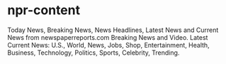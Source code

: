 # npr-content
Today News, Breaking News, News Headlines, Latest News and Current News from newspaperreports.com Breaking News and Video. Latest Current News: U.S., World, News, Jobs, Shop, Entertainment, Health, Business, Technology, Politics, Sports, Celebrity, Trending.
